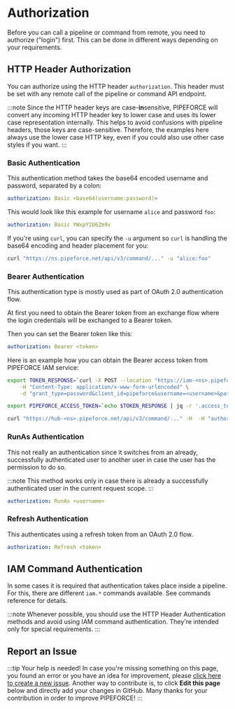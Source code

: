 # Authorization

Before you can call a pipeline or command from remote, you need to authorize ("login") first. This can be done in different ways depending on your requirements.

## HTTP Header Authorization

You can authorize using the HTTP header `authorization`.
This header must be set with any remote call of the pipeline or command API endpoint.

:::note
Since the HTTP header keys are case-**in**sensitive, PIPEFORCE will convert any incoming HTTP header
key to lower case and uses its lower case representation internally. This helps to avoid confusions
with pipeline headers, those keys are case-sensitive. Therefore, the examples here always
use the lower case HTTP key, even if you could also use other case styles if you want.
:::

### Basic Authentication

This authentication method takes the base64 encoded username and password, separated by a colon:

```yaml
authorization: Basic <base64(username:password)>
```

This would look like this example for username `alice` and password `foo`:

```yaml
authorization: Basic YWxpY2U6Zm9v
```

If you're using `curl`, you can specify the `-u` argument so `curl` is handling the base64 encoding and header placement for you:
```bash
curl "https://ns.pipeforce.net/api/v3/command/..." -u "alice:foo"
```

### Bearer Authentication

This authentication type is mostly used as part of OAuth 2.0 authentication flow.

At first you need to obtain the Bearer token from an exchange flow where the login credentials will be exchanged to a Bearer token.

Then you can set the Bearer token like this:

```yaml
authorization: Bearer <token>
```

Here is an example how you can obtain the Bearer access token from PIPEFORCE IAM service:

```bash
export TOKEN_RESPONSE=`curl -X POST --location "https://iam-<ns>.pipeforce.net/auth/realms/<ns>/protocol/openid-connect/token" \
    -H "Content-Type: application/x-www-form-urlencoded" \
    -d "grant_type=password&client_id=pipeforce&username=<username>&password=<password>&scope=pipeforce"`

export PIPEFORCE_ACCESS_TOKEN=`echo $TOKEN_RESPONSE | jq -r '.access_token'`

curl "https://hub-<ns>.pipeforce.net/api/v3/command/..." -H  -H "authorization: Bearer ${PIPEFORCE_ACCESS_TOKEN}" 
```

### RunAs Authentication

This not really an authentication since it switches from an already, successfully authenticated user to another user in case the user has the permission to do so.

:::note
This method works only in case there is already a successfully authenticated user in the current request scope.
:::

```yaml
authorization: RunAs <username>
```

### Refresh Authentication

This authenticates using a refresh token from an OAuth 2.0 flow.


```yaml
authorization: Refresh <token>
```

## IAM Command Authentication

In some cases it is required that authentication takes place inside a pipeline. For this, there are different `iam.*` commands available. See commands reference for details.

:::note
Whenever possible, you should use the HTTP Header Authentication methods and avoid using IAM command authentication. They're intended only for special requirements.
:::

## Report an Issue
:::tip Your help is needed!
In case you're missing something on this page, you found an error or you have an idea for improvement, please [click here to create a new issue](https://github.com/pipeforce/pipeforce.github.io/issues). Another way to contribute is, to click **Edit this page** below and directly add your changes in GitHub. Many thanks for your contribution in order to improve PIPEFORCE!
:::
